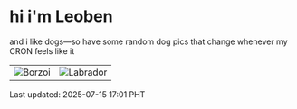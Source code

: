 # hi i'm Leoben

and i like dogs—so have some random dog pics that change whenever my CRON feels like it

|  |  |
|--------|----------|
| ![Borzoi](https://random-dog-vercel.vercel.app/api/random-borzoi?v=1752570103) | ![Labrador](https://random-dog-vercel.vercel.app/api/random-labrador?v=1752570103) |

Last updated: 2025-07-15 17:01 PHT
